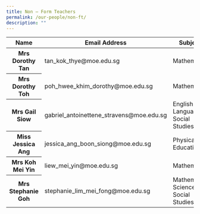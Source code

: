 ```yaml
---
title: Non – Form Teachers
permalink: /our-people/non-ft/
description: ""
---
```

<table>
<thead>
  <tr>
    <th>Name</th>
    <th>Email Address</th>
    <th>Subjects</th>
  </tr>
</thead>
<tbody>
  <tr>
    <th>Mrs Dorothy Tan
    </th><td>tan_kok_thye@moe.edu.sg</td>
    <td>Mathematics</td>
  </tr>
  <tr>
    <th>Mrs Dorothy Toh
    </th><td>poh_hwee_khim_dorothy@moe.edu.sg</td>
    <td>Mathematics</td>
  </tr>
  <tr>
    <th>Mrs Gail Siow
    </th><td>gabriel_antoinettene_stravens@moe.edu.sg</td>
    <td>English Language &amp; Social Studies</td>
  </tr>
  <tr>
    <th>Miss Jessica Ang
    </th><td>jessica_ang_boon_siong@moe.edu.sg</td>
    <td>Physical Education</td>
  </tr>
  <tr>
    <th>Mrs Koh Mei Yin
    </th><td>liew_mei_yin@moe.edu.sg</td>
    <td>Mathematics</td>
  </tr>
  <tr>
    <th>Mrs Stephanie Goh
    </th><td>stephanie_lim_mei_fong@moe.edu.sg</td>
    <td>Mathematics, Science &amp; Social Studies</td>
  </tr>
</tbody>
</table>